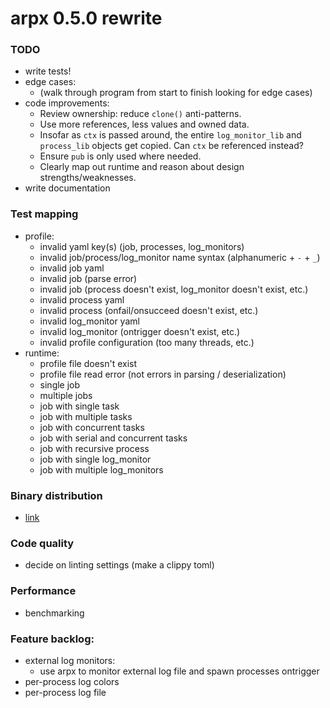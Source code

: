 # arpx 0.5.0 rewrite

### TODO

- write tests!
- edge cases:
  - (walk through program from start to finish looking for edge cases)
- code improvements:
  - Review ownership: reduce `clone()` anti-patterns.
  - Use more references, less values and owned data.
  - Insofar as `ctx` is passed around, the entire `log_monitor_lib` and `process_lib` objects get copied. Can `ctx` be referenced instead?
  - Ensure `pub` is only used where needed.
  - Clearly map out runtime and reason about design strengths/weaknesses.
- write documentation

### Test mapping

- profile:
  - invalid yaml key(s) (job, processes, log_monitors)
  - invalid job/process/log_monitor name syntax (alphanumeric + `-` + `_`)
  - invalid job yaml
  - invalid job (parse error)
  - invalid job (process doesn't exist, log_monitor doesn't exist, etc.)
  - invalid process yaml
  - invalid process (onfail/onsucceed doesn't exist, etc.)
  - invalid log_monitor yaml
  - invalid log_monitor (ontrigger doesn't exist, etc.)
  - invalid profile configuration (too many threads, etc.)
- runtime:
  - profile file doesn't exist
  - profile file read error (not errors in parsing / deserialization)
  - single job
  - multiple jobs
  - job with single task
  - job with multiple tasks
  - job with concurrent tasks
  - job with serial and concurrent tasks
  - job with recursive process
  - job with single log_monitor
  - job with multiple log_monitors

### Binary distribution
- [link](https://rust-cli.github.io/book/tutorial/packaging.html#distributing-binaries)

### Code quality
- decide on linting settings (make a clippy toml)

### Performance
- benchmarking

### Feature backlog:
  - external log monitors:
    - use arpx to monitor external log file and spawn processes ontrigger
  - per-process log colors
  - per-process log file
